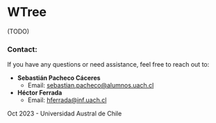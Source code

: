 # WTree
(TODO)

### Contact:
If you have any questions or need assistance, feel free to reach out to:

- **Sebastián Pacheco Cáceres**
  - Email: [sebastian.pacheco@alumnos.uach.cl](mailto:sebastian.pacheco@alumnos.uach.cl) 
- **Héctor Ferrada**
  - Email: [hferrada@inf.uach.cl](mailto:hferrada@inf.uach.cl) 

Oct 2023 - Universidad Austral de Chile